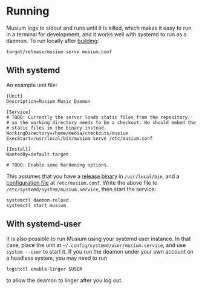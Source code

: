 # Running

Musium logs to stdout and runs until it is killed, which makes it easy to run in
a terminal for development, and it works well with systemd to run as a daemon.
To run locally after [building](building.md):

    target/release/musium serve musium.conf

## With systemd

An example unit file:

    [Unit]
    Description=Musium Music Daemon

    [Service]
    # TODO: Currently the server loads static files from the repository,
    # so the working directory needs to be a checkout. We should embed the
    # static files in the binary instead.
    WorkingDirectory=/home/media/checkouts/musium
    ExecStart=/usr/local/bin/musium serve /etc/musium.conf

    [Install]
    WantedBy=default.target

    # TODO: Enable some hardening options.

This assumes that you have a [release binary](building.md) in `/usr/local/bin`,
and a [configuration file](configuration.md) at `/etc/musium.conf`. Write the
above file to `/etc/systemd/system/musium.service`, then start the service:

    systemctl daemon-reload
    systemctl start musium

## With systemd-user

It is also possible to run Musium using your systemd user instance. In that
case, place the unit at `~/.config/systemd/user/musium.service`, and use
`system --user` to start it. If you run the deamon under your own account on a
headless system, you may need to run

    loginctl enable-linger $USER

to allow the deamon to linger after you log out.
